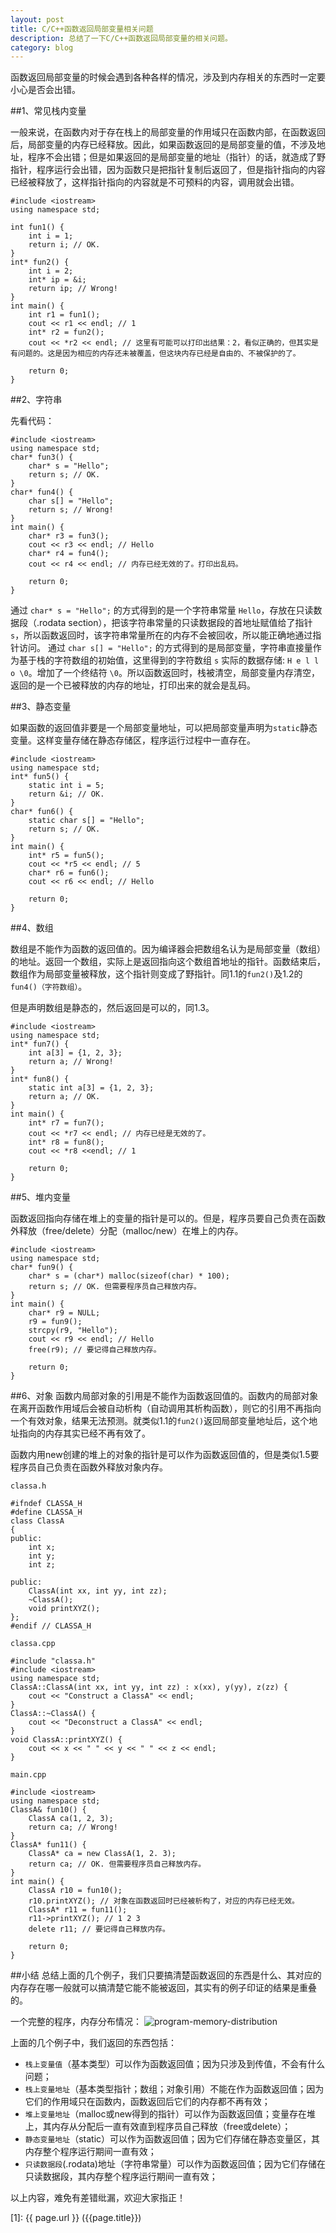 ```yaml
---
layout: post
title: C/C++函数返回局部变量相关问题
description: 总结了一下C/C++函数返回局部变量的相关问题。
category: blog
---
```


函数返回局部变量的时候会遇到各种各样的情况，涉及到内存相关的东西时一定要小心是否会出错。

##1、常见栈内变量

一般来说，在函数内对于存在栈上的局部变量的作用域只在函数内部，在函数返回后，局部变量的内存已经释放。因此，如果函数返回的是局部变量的值，不涉及地址，程序不会出错；但是如果返回的是局部变量的地址（指针）的话，就造成了野指针，程序运行会出错，因为函数只是把指针复制后返回了，但是指针指向的内容已经被释放了，这样指针指向的内容就是不可预料的内容，调用就会出错。

	#include <iostream>
	using namespace std;
	
	int fun1() {
	    int i = 1;
	    return i; // OK.
	}
	int* fun2() {
	    int i = 2;
	    int* ip = &i;
	    return ip; // Wrong!
	}
	int main() {
	    int r1 = fun1();
	    cout << r1 << endl; // 1
	    int* r2 = fun2();
	    cout << *r2 << endl; // 这里有可能可以打印出结果：2，看似正确的，但其实是有问题的。这是因为相应的内存还未被覆盖，但这块内存已经是自由的、不被保护的了。
	
	    return 0;
	}


##2、字符串

先看代码：

	#include <iostream>
	using namespace std;
	char* fun3() {
	    char* s = "Hello";
	    return s; // OK.
	}
	char* fun4() {
	    char s[] = "Hello";
	    return s; // Wrong!
	}
	int main() {
	    char* r3 = fun3();
	    cout << r3 << endl; // Hello
	    char* r4 = fun4();
	    cout << r4 << endl; // 内存已经无效的了。打印出乱码。
	
	    return 0;
	}




通过 `char* s = "Hello";` 的方式得到的是一个字符串常量 `Hello`，存放在只读数据段（.rodata section），把该字符串常量的只读数据段的首地址赋值给了指针 `s`，所以函数返回时，该字符串常量所在的内存不会被回收，所以能正确地通过指针访问。
通过 `char s[] = "Hello";` 的方式得到的是局部变量，字符串直接量作为基于栈的字符数组的初始值，这里得到的字符数组 `s` 实际的数据存储: `H e l l o \0`。增加了一个终结符 `\0`。所以函数返回时，栈被清空，局部变量内存清空，返回的是一个已被释放的内存的地址，打印出来的就会是乱码。

##3、静态变量

如果函数的返回值非要是一个局部变量地址，可以把局部变量声明为`static`静态变量。这样变量存储在静态存储区，程序运行过程中一直存在。

	#include <iostream>
	using namespace std;
	int* fun5() {
	    static int i = 5;
	    return &i; // OK.
	}
	char* fun6() {
	    static char s[] = "Hello";
	    return s; // OK.
	}
	int main() {
	    int* r5 = fun5();
	    cout << *r5 << endl; // 5
	    char* r6 = fun6();
	    cout << r6 << endl; // Hello
	
	    return 0;
	}



##4、数组

数组是不能作为函数的返回值的。因为编译器会把数组名认为是局部变量（数组）的地址。返回一个数组，实际上是返回指向这个数组首地址的指针。函数结束后，数组作为局部变量被释放，这个指针则变成了野指针。同1.1的`fun2()`及1.2的`fun4()（字符数组）`。

但是声明数组是静态的，然后返回是可以的，同1.3。

	#include <iostream>
	using namespace std;
	int* fun7() {
	    int a[3] = {1, 2, 3};
	    return a; // Wrong!
	}
	int* fun8() {
	    static int a[3] = {1, 2, 3};
	    return a; // OK.
	}
	int main() {
	    int* r7 = fun7();
	    cout << *r7 << endl; // 内存已经是无效的了。
	    int* r8 = fun8();
	    cout << *r8 <<endl; // 1
	
	    return 0;
	}



##5、堆内变量

函数返回指向存储在堆上的变量的指针是可以的。但是，程序员要自己负责在函数外释放（free/delete）分配（malloc/new）在堆上的内存。

	#include <iostream>
	using namespace std;
	char* fun9() {
	    char* s = (char*) malloc(sizeof(char) * 100);
	    return s; // OK. 但需要程序员自己释放内存。
	}
	int main() {
	    char* r9 = NULL;
	    r9 = fun9();
	    strcpy(r9, "Hello");
	    cout << r9 << endl; // Hello
	    free(r9); // 要记得自己释放内存。
	
	    return 0;
	}


##6、对象
函数内局部对象的引用是不能作为函数返回值的。函数内的局部对象在离开函数作用域后会被自动析构（自动调用其析构函数），则它的引用不再指向一个有效对象，结果无法预测。就类似1.1的`fun2()`返回局部变量地址后，这个地址指向的内存其实已经不再有效了。

函数内用new创建的堆上的对象的指针是可以作为函数返回值的，但是类似1.5要程序员自己负责在函数外释放对象内存。


`classa.h`

	#ifndef CLASSA_H
	#define CLASSA_H
	class ClassA
	{
	public:
	    int x;
	    int y;
	    int z;
	
	public:
	    ClassA(int xx, int yy, int zz);
	    ~ClassA();
	    void printXYZ();
	};
	#endif // CLASSA_H

`classa.cpp`

	#include "classa.h"
	#include <iostream>
	using namespace std;
	ClassA::ClassA(int xx, int yy, int zz) : x(xx), y(yy), z(zz) {
	    cout << "Construct a ClassA" << endl;
	}
	ClassA::~ClassA() {
	    cout << "Deconstruct a ClassA" << endl;
	}
	void ClassA::printXYZ() {
	    cout << x << " " << y << " " << z << endl;
	}

`main.cpp`

	#include <iostream>
	using namespace std;
	ClassA& fun10() {
	    ClassA ca(1, 2, 3);
	    return ca; // Wrong!
	}
	ClassA* fun11() {
	    ClassA* ca = new ClassA(1, 2. 3);
	    return ca; // OK. 但需要程序员自己释放内存。
	}
	int main() {
	    ClassA r10 = fun10();
	    r10.printXYZ(); // 对象在函数返回时已经被析构了，对应的内存已经无效。
	    ClassA* r11 = fun11();
	    r11->printXYZ(); // 1 2 3
	    delete r11; // 要记得自己释放内存。
	
	    return 0;
	}



##小结
总结上面的几个例子，我们只要搞清楚函数返回的东西是什么、其对应的内存存在哪一般就可以搞清楚它能不能被返回，其实有的例子印证的结果是重叠的。

一个完整的程序，内存分布情况：
<img src="/images/function-returns/program-memory-distribution.png" alt="program-memory-distribution">

上面的几个例子中，我们返回的东西包括：

- `栈上变量值`（基本类型）可以作为函数返回值；因为只涉及到传值，不会有什么问题；
- `栈上变量地址`（基本类型指针；数组；对象引用）不能在作为函数返回值；因为它们的作用域只在函数内，函数返回后它们的内存都不再有效；
- `堆上变量地址`（malloc或new得到的指针）可以作为函数返回值；变量存在堆上，其内存从分配后一直有效直到程序员自己释放（free或delete）；
- `静态变量地址`（static）可以作为函数返回值；因为它们存储在静态变量区，其内存整个程序运行期间一直有效；
- `只读数据段`(.rodata)地址（字符串常量）可以作为函数返回值；因为它们存储在只读数据段，其内存整个程序运行期间一直有效；

以上内容，难免有差错纰漏，欢迎大家指正！


[SamirChen]: http://samirchen.com "SamirChen"
[1]: {{ page.url }} ({{page.title}})

